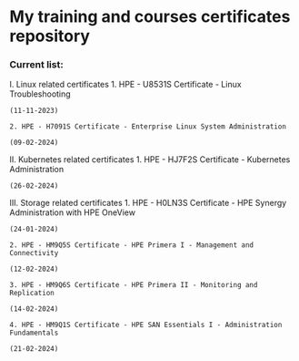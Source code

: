 # My training and courses certificates repository

### Current list:

I. Linux related certificates
    1. HPE - U8531S Certificate - Linux Troubleshooting
    
    (11-11-2023)

    2. HPE - H7091S Certificate - Enterprise Linux System Administration

    (09-02-2024)

II. Kubernetes related certificates
    1. HPE - HJ7F2S Certificate - Kubernetes Administration
    
    (26-02-2024)

III. Storage related certificates
    1. HPE - H0LN3S Certificate - HPE Synergy Administration with HPE OneView

    (24-01-2024)

    2. HPE - HM9Q5S Certificate - HPE Primera I - Management and Connectivity

    (12-02-2024)

    3. HPE - HM9Q6S Certificate - HPE Primera II - Monitoring and Replication

    (14-02-2024)

    4. HPE - HM9Q1S Certificate - HPE SAN Essentials I - Administration Fundamentals

    (21-02-2024)
